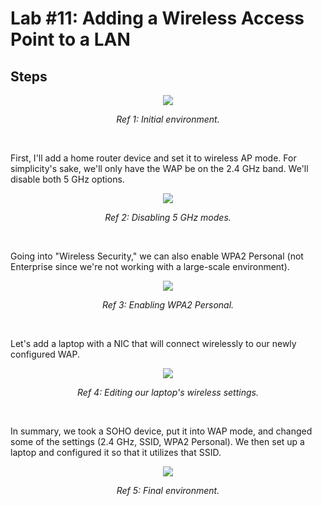 # Lab #11: Adding a Wireless Access Point to a LAN
## Steps
<p align="center"><img src="https://i.imgur.com/7KRLsHU.png"></p>
<p align="center"><i>Ref 1: Initial environment.</i></p>
<br>

First, I'll add a home router device and set it to wireless AP mode. For simplicity's sake, we'll only have the WAP be on the 2.4 GHz band. We'll disable both 5 GHz options.

<p align="center"><img src="https://i.imgur.com/JM74Bhr.png"></p>
<p align="center"><i>Ref 2: Disabling 5 GHz modes.</i></p>
<br>

Going into "Wireless Security," we can also enable WPA2 Personal (not Enterprise since we're not working with a large-scale environment).

<p align="center"><img src="https://i.imgur.com/gjHooN3.png"></p>
<p align="center"><i>Ref 3: Enabling WPA2 Personal.</i></p>
<br>

Let's add a laptop with a NIC that will connect wirelessly to our newly configured WAP.

<p align="center"><img src="https://i.imgur.com/VH0ftZH.png"></p>
<p align="center"><i>Ref 4: Editing our laptop's wireless settings.</i></p>
<br>

In summary, we took a SOHO device, put it into WAP mode, and changed some of the settings (2.4 GHz, SSID, WPA2 Personal). We then set up a laptop and configured it so that it utilizes that SSID.

<p align="center"><img src="https://i.imgur.com/UdpkUCF.png"></p>
<p align="center"><i>Ref 5: Final environment.</i></p>
<br>
